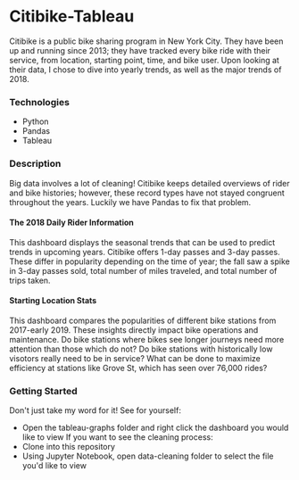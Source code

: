 # Citibike-Tableau
Citibike is a public bike sharing program in New York City. They have been up and running since 2013; they have tracked every bike ride with their service, from location, starting point, time, and bike user. Upon looking at their data, I chose to dive into yearly trends, as well as the major trends of 2018. 

### Technologies
* Python
* Pandas
* Tableau

### Description
Big data involves a lot of cleaning! Citibike keeps detailed overviews of rider and bike histories; however, these record types have not stayed congruent throughout the years. Luckily we have Pandas to fix that problem. 
#### The 2018 Daily Rider Information 
This dashboard displays the seasonal trends that can be used to predict trends in upcoming years. Citibike offers 1-day passes and 3-day passes. These differ in popularity depending on the time of year; the fall saw a spike in 3-day passes sold, total number of miles traveled, and total number of trips taken. 
#### Starting Location Stats
This dashboard compares the popularities of different bike stations from 2017-early 2019. These insights directly impact bike operations and maintenance. Do bike stations where bikes see longer journeys need more attention than those which do not? Do bike stations with historically low visotors really need to be in service? What can be done to maximize efficiency at stations like Grove St, which has seen over 76,000 rides? 

### Getting Started
Don't just take my word for it! See for yourself:
* Open the tableau-graphs folder and right click the dashboard you would like to view
If you want to see the cleaning process:
* Clone into this repository
* Using Jupyter Notebook, open data-cleaning folder to select the file you'd like to view
